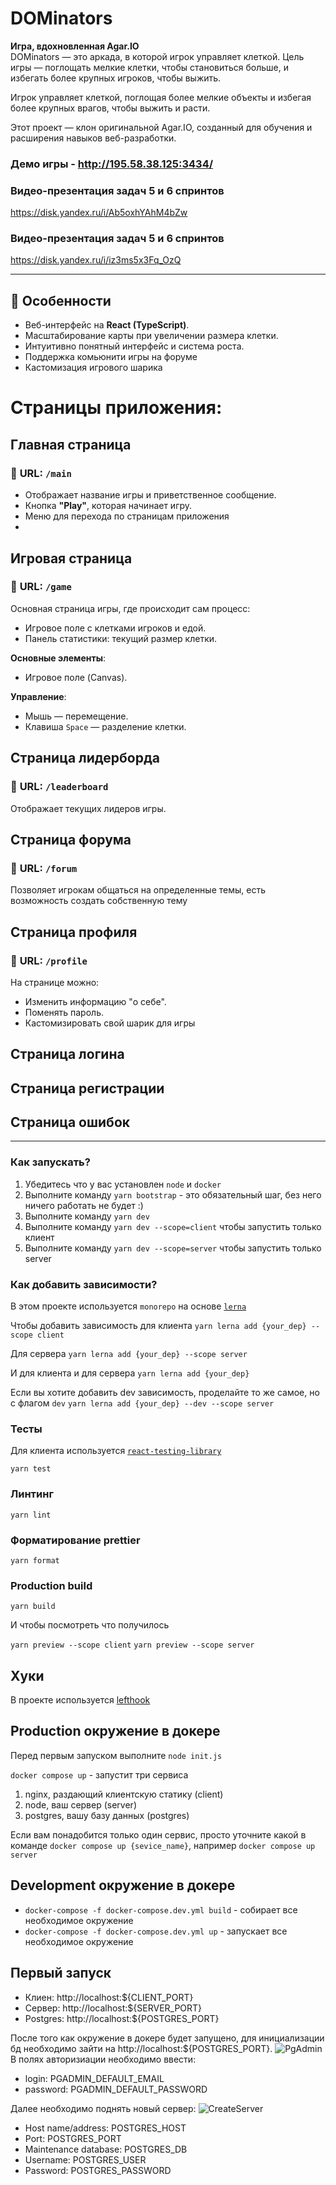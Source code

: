 # DOMinators 
**Игра, вдохновленная Agar.IO**  
DOMinators  — это аркада, в которой игрок управляет клеткой. Цель игры — поглощать мелкие клетки, чтобы становиться больше, и избегать более крупных игроков, чтобы выжить.

Игрок управляет клеткой, поглощая более мелкие объекты и избегая более крупных врагов, чтобы выжить и расти.

Этот проект — клон оригинальной Agar.IO, созданный для обучения и расширения навыков веб-разработки.


### Демо игры - http://195.58.38.125:3434/

### Видео-презентация задач 5 и 6 спринтов
https://disk.yandex.ru/i/Ab5oxhYAhM4bZw

### Видео-презентация задач 5 и 6 спринтов
https://disk.yandex.ru/i/iz3ms5x3Fq_OzQ

----------
## 🚀 **Особенности**

-   Веб-интерфейс на **React (TypeScript)**.
-   Масштабирование карты при увеличении размера клетки.
-   Интуитивно понятный интерфейс и система роста.
-   Поддержка комьюнити игры на форуме
-   Кастомизация игрового шарика

# Страницы приложения: 

## **Главная страница**

### 📄 **URL**: `/main`
-   Отображает название игры и приветственное сообщение.
-   Кнопка **"Play"**, которая начинает игру.
-   Меню для перехода по страницам приложения
-   
## **Игровая страница**

### 📄 **URL**: `/game`

Основная страница игры, где происходит сам процесс:
-   Игровое поле с клетками игроков и едой.
-   Панель статистики: текущий размер клетки.

**Основные элементы**:
-   Игровое поле (Canvas).

**Управление**:

-   Мышь — перемещение.
-   Клавиша `Space` — разделение клетки.


## **Страница лидерборда**

### 📄 **URL**: `/leaderboard`
Отображает текущих лидеров игры.


## **Страница форума**

### 📄 **URL**: `/forum`

Позволяет игрокам общаться на определенные темы, есть возможность создать собственную тему


## **Страница профиля**

### 📄 **URL**: `/profile`
На странице можно: 
-   Изменить информацию "о себе".
-   Поменять пароль.
-   Кастомизировать свой шарик для игры



## Страница логина
## Страница регистрации
## Страница ошибок

----------

### Как запускать?

1. Убедитесь что у вас установлен `node` и `docker`
2. Выполните команду `yarn bootstrap` - это обязательный шаг, без него ничего работать не будет :)
3. Выполните команду `yarn dev`
3. Выполните команду `yarn dev --scope=client` чтобы запустить только клиент
4. Выполните команду `yarn dev --scope=server` чтобы запустить только server


### Как добавить зависимости?
В этом проекте используется `monorepo` на основе [`lerna`](https://github.com/lerna/lerna)

Чтобы добавить зависимость для клиента 
```yarn lerna add {your_dep} --scope client```

Для сервера
```yarn lerna add {your_dep} --scope server```

И для клиента и для сервера
```yarn lerna add {your_dep}```


Если вы хотите добавить dev зависимость, проделайте то же самое, но с флагом `dev`
```yarn lerna add {your_dep} --dev --scope server```


### Тесты

Для клиента используется [`react-testing-library`](https://testing-library.com/docs/react-testing-library/intro/)

```yarn test```

### Линтинг

```yarn lint```

### Форматирование prettier

```yarn format```

### Production build

```yarn build```

И чтобы посмотреть что получилось


`yarn preview --scope client`
`yarn preview --scope server`

## Хуки
В проекте используется [lefthook](https://github.com/evilmartians/lefthook)

## Production окружение в докере
Перед первым запуском выполните `node init.js`


`docker compose up` - запустит три сервиса
1. nginx, раздающий клиентскую статику (client)
2. node, ваш сервер (server)
3. postgres, вашу базу данных (postgres)

Если вам понадобится только один сервис, просто уточните какой в команде
`docker compose up {sevice_name}`, например `docker compose up server`

## Development окружение в докере

- `docker-compose -f docker-compose.dev.yml build` - собирает все необходимое окружение
- `docker-compose -f docker-compose.dev.yml up` - запускает все необходимое окружение

## Первый запуск

- Клиен: http://localhost:${CLIENT_PORT}
- Сервер: http://localhost:${SERVER_PORT}
- Postgres: http://localhost:${POSTGRES_PORT}

После того как окружение в докере будет запущено, для инициализации бд необходимо зайти на http://localhost:${POSTGRES_PORT}.
![PgAdmin](pg_admin.png)
В полях авторизиации необходимо ввести:
- login: PGADMIN_DEFAULT_EMAIL
- password: PGADMIN_DEFAULT_PASSWORD

Далее необходимо поднять новый сервер: 
![CreateServer](server.png)
- Host name/address: POSTGRES_HOST
- Port: POSTGRES_PORT
- Maintenance database: POSTGRES_DB
- Username: POSTGRES_USER
- Password: POSTGRES_PASSWORD
